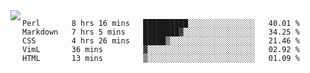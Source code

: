 

<a href="https://github.com/anuraghazra/github-readme-stats">
  <img align="left" src="https://github-readme-stats.vercel.app/api?username=kfly8&count_private=true&show_icons=true&theme=calm" />
</a>


<!--START_SECTION:waka-->
```text
Perl       8 hrs 16 mins   ██████████░░░░░░░░░░░░░░░   40.01 % 
Markdown   7 hrs 5 mins    ████████▓░░░░░░░░░░░░░░░░   34.25 % 
CSS        4 hrs 26 mins   █████▒░░░░░░░░░░░░░░░░░░░   21.46 % 
VimL       36 mins         ▓░░░░░░░░░░░░░░░░░░░░░░░░   02.92 % 
HTML       13 mins         ▒░░░░░░░░░░░░░░░░░░░░░░░░   01.09 % 
```
<!--END_SECTION:waka-->
